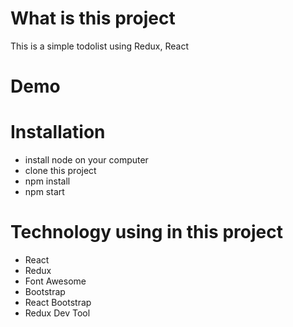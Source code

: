 # What is this project

This is a simple todolist using Redux, React

# Demo

# Installation

-   install node on your computer
-   clone this project
-   npm install
-   npm start

# Technology using in this project

-   React
-   Redux
-   Font Awesome
-   Bootstrap
-   React Bootstrap
-   Redux Dev Tool
